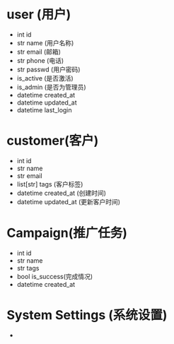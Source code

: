 # user (用户)
- int id
- str name (用户名称)
- str email (邮箱)
- str phone (电话)
- str passwd (用户密码)
- is_active (是否激活)
- is_admin (是否为管理员)
- datetime created_at 
- datetime updated_at
- datetime last_login 
# customer(客户)
- int id
- str name
- str email
- list[str] tags (客户标签)
- datetime created_at (创建时间)
- datetime updated_at (更新客户时间)


# Campaign(推广任务)
- int id
- str name
- str tags
- bool is_success(完成情况)
- datetime created_at

# System Settings (系统设置)
- 